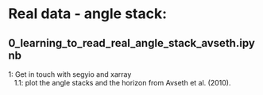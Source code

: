 # Real data - angle stack:

## 0_learning_to_read_real_angle_stack_avseth.ipynb

  1: Get in touch with segyio and xarray\
  &nbsp;&nbsp;&nbsp;1.1: plot the angle stacks and the horizon from Avseth et al. (2010).
